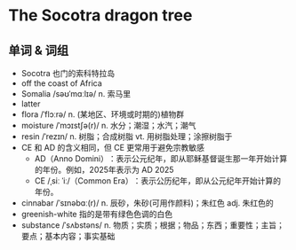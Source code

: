 # The Socotra dragon tree

## 单词 & 词组
- Socotra 也门的索科特拉岛
- off the coast of Africa
- Somalia /səʊˈmɑːlɪə/ n. 索马里
- latter
- flora /ˈflɔːrə/ n. (某地区、环境或时期的)植物群
- moisture /ˈmɔɪstʃə(r)/ n. 水分；潮湿；水汽；潮气
- resin /ˈrezɪn/ n. 树脂；合成树脂 vt. 用树脂处理；涂擦树脂于
- CE 和 AD 的含义相同，但 CE 更常用于避免宗教敏感
  - AD（Anno Domini）‌：表示公元纪年，即从耶稣基督诞生那一年开始计算的年份。例如，2025年表示为 AD 2025
  - ‌CE /ˌsiː ˈiː/（Common Era）‌：表示公历纪年，即从公元纪年开始计算的年份。‌
- cinnabar /ˈsɪnəbɑː(r)/ n. 辰砂，朱砂(可用作颜料)；朱红色 adj. 朱红色的
- greenish-white 指的是带有绿色色调的白色
- substance /ˈsʌbstəns/ n. 物质；实质；根据；物品；东西；重要性；主旨；要点；基本内容；事实基础

